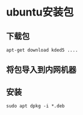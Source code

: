 # ubuntu安装包



## 下载包

~~~
apt-get download kded5 ....
~~~



## 将包导入到内网机器



## 安装

~~~
sudo apt dpkg -i *.deb
~~~

